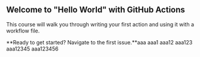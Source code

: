 ## Welcome to "Hello World" with GitHub Actions

This course will walk you through writing your first action and using it with a workflow file. 

**Ready to get started? Navigate to the first issue.**aaa
aaa1
aaa12
aaa123
aaa12345
aaa123456
